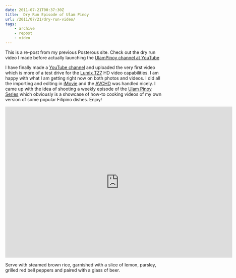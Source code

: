 ```yaml
---
date: 2011-07-21T00:37:30Z
title:  Dry Run Episode of Ulam Pinoy
url: /2011/07/21/dry-run-video/
tags: 
    - archive
    - repost
    - video
---
```


This is a re-post from my previous Posterous site. Check out the dry run video I made before actually launching the [UlamPinoy channel at YouTube][5]

I have finally made a [YouTube channel][1] and uploaded the very first video which is more of a test drive for the [Lumix TZ7][2] HD video capabilities. I am happy with what I am getting right now on both photos and videos. I did all the importing and editing in [iMovie][3] and the [AVCHD][4] was handled nicely. I came up with the idea of shooting a weekly episode of the [Ulam Pinoy Series][1] which obviously is a showcase of how-to cooking videos of my own version of some popular Filipino dishes. Enjoy!

<p>
<iframe src="https://www.youtube.com/embed/LIyRxc1d5qw?wmode=opaque" frameborder="0" width="720" height="480"></iframe>
</p>

Serve with steamed brown rice, garnished with a slice of lemon, parsley, grilled red bell peppers and paired with a glass of beer.

[1]:https://www.youtube.com/user/ulampinoy/videos
[2]:https://www.panasonic.com/uk/consumer/cameras-camcorders/lumix-digital-cameras/superzoom-cameras/dmc-tz40.html
[3]:https://www.apple.com/ilife/imovie/
[4]:https://en.wikipedia.org/wiki/AVCHD
[5]:https://www.youtube.com/user/ulampinoy
